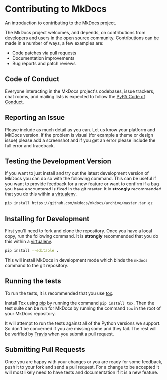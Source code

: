 # Contributing to MkDocs

An introduction to contributing to the MkDocs project.

The MkDocs project welcomes, and depends, on contributions from developers and users in the open source community. Contributions can be made in a number of ways, a few examples are:

* Code patches via pull requests
* Documentation improvements
* Bug reports and patch reviews

## Code of Conduct

Everyone interacting in the MkDocs project's codebases, issue trackers, chat rooms, and mailing lists is expected to follow the [PyPA Code of Conduct](https://www.pypa.io/en/latest/code-of-conduct/).

## Reporting an Issue

Please include as much detail as you can. Let us know your platform and MkDocs version. If the problem is visual \(for example a theme or design issue\) please add a screenshot and if you get an error please include the full error and traceback.

## Testing the Development Version

If you want to just install and try out the latest development version of MkDocs you can do so with the following command. This can be useful if you want to provide feedback for a new feature or want to confirm if a bug you have encountered is fixed in the git master. It is **strongly** recommended that you do this within a [virtualenv](https://virtualenv.pypa.io/en/latest/user_guide.html).

```bash
pip install https://github.com/mkdocs/mkdocs/archive/master.tar.gz
```

## Installing for Development

First you'll need to fork and clone the repository. Once you have a local copy, run the following command. It is **strongly** recommended that you do this within a [virtualenv](https://virtualenv.pypa.io/en/latest/user_guide.html).

```bash
pip install --editable .
```

This will install MkDocs in development mode which binds the `mkdocs` command to the git repository.

## Running the tests

To run the tests, it is recommended that you use [tox](https://tox.readthedocs.io/en/latest/).

Install Tox using [pip](https://pip.pypa.io/en/stable/) by running the command `pip install tox`. Then the test suite can be run for MkDocs by running the command `tox` in the root of your MkDocs repository.

It will attempt to run the tests against all of the Python versions we support. So don't be concerned if you are missing some and they fail. The rest will be verified by [Travis](https://travis-ci.org/repositories) when you submit a pull request.

## Submitting Pull Requests

Once you are happy with your changes or you are ready for some feedback, push it to your fork and send a pull request. For a change to be accepted it will most likely need to have tests and documentation if it is a new feature.

